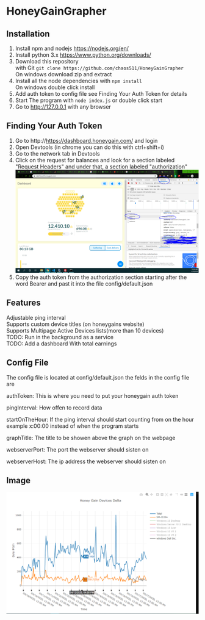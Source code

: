 # HoneyGainGrapher
## Installation
  1) Install npm and nodejs https://nodejs.org/en/
  2) Install python 3.x https://www.python.org/downloads/
  3) Download this repository <br> with Git `git clone https://github.com/chaos511/HoneyGainGrapher`<br>On windows download zip and extract
  4) Install all the node dependencies with `npm install` <br> On windows double click install
  5) Add auth token to config file see Finding Your Auth Token for details
  6) Start The program with `node index.js` or double click start
  7) Go to http://127.0.0.1 with any browser
## Finding Your Auth Token
  1) Go to http://https://dashboard.honeygain.com/ and login
  2) Open Devtools (in chrome you can do this with ctrl+shift+i)
  3) Go to the network tab in Devtools
  4) Click on the request for balances and look for a section labeled "Request Headers" and under that, a section labeled "authorization"
  ![Alt text](/Capture2.PNG?raw=true )
  5) Copy the auth token from the authorization section starting after the word Bearer and past it into the file config/default.json
  
## Features
  Adjustable ping interval<br>
  Supports custom device titles (on honeygains website)<br>
  Supports Multipage Active Devices lists(more than 10 devices)<br>
  TODO: Run in the background as a service<br>
  TODO: Add a dashboard With total earnings<br>
## Config File
  The config file is located at config/default.json the felds in the config file are
   
  authToken: This is where you need to put your honeygain auth token

  pingInterval: How offen to record data
  
  startOnTheHour: If the ping interval should start counting from on the hour example x:00:00 instead of when the program starts

  graphTitle: The title to be showen above the graph on the  webpage

  webserverPort: The port the webserver should sisten on

  webserverHost: The ip address the webserver should sisten on


## Image
![Alt text](/Capture.PNG?raw=true )

  
  
  
